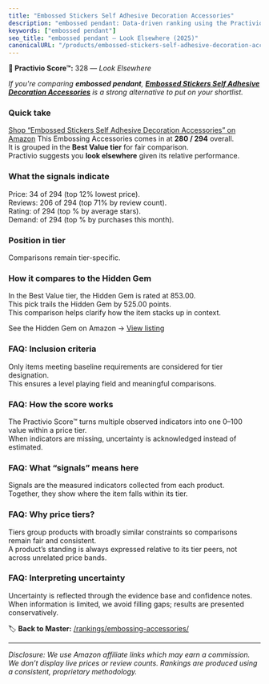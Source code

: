 ```yaml
---
title: "Embossed Stickers Self Adhesive Decoration Accessories"
description: "embossed pendant: Data-driven ranking using the Practivio Score™. Positioned by quality, value, demand, findability, momentum."
keywords: ["embossed pendant"]
seo_title: "embossed pendant — Look Elsewhere (2025)"
canonicalURL: "/products/embossed-stickers-self-adhesive-decoration-accessories-B0F8NTJWGY/"
---
```


**🚫 Practivio Score™:** 328 — _Look Elsewhere_


*If you're comparing **embossed pendant**, **[Embossed Stickers Self Adhesive Decoration Accessories](https://www.amazon.com/dp/B0F8NTJWGY?tag=practivio-20)** is a strong alternative to put on your shortlist.*
### Quick take
[Shop “Embossed Stickers Self Adhesive Decoration Accessories” on Amazon](https://www.amazon.com/dp/B0F8NTJWGY?tag=practivio-20)
This Embossing Accessories comes in at **280 / 294** overall.  
It is grouped in the **Best Value tier** for fair comparison.  
Practivio suggests you **look elsewhere** given its relative performance.

### What the signals indicate
Price: 34 of 294 (top 12% lowest price).  
Reviews: 206 of 294 (top 71% by review count).  
Rating:  of 294 (top % by average stars).  
Demand:  of 294 (top % by purchases this month).

### Position in tier
Comparisons remain tier-specific.

### How it compares to the Hidden Gem
In the Best Value tier, the Hidden Gem is rated at 853.00.  
This pick trails the Hidden Gem by 525.00 points.  
This comparison helps clarify how the item stacks up in context.  

See the Hidden Gem on Amazon → [View listing](https://www.amazon.com/dp/B09JYXR1PR?tag=practivio-20)

### FAQ: Inclusion criteria
Only items meeting baseline requirements are considered for tier designation.  
This ensures a level playing field and meaningful comparisons.

### FAQ: How the score works
The Practivio Score™ turns multiple observed indicators into one 0–100 value within a price tier.  
When indicators are missing, uncertainty is acknowledged instead of estimated.

### FAQ: What “signals” means here
Signals are the measured indicators collected from each product.  
Together, they show where the item falls within its tier.

### FAQ: Why price tiers?
Tiers group products with broadly similar constraints so comparisons remain fair and consistent.  
A product’s standing is always expressed relative to its tier peers, not across unrelated price bands.

### FAQ: Interpreting uncertainty
Uncertainty is reflected through the evidence base and confidence notes.  
When information is limited, we avoid filling gaps; results are presented conservatively.


🏷️ **Back to Master:** [/rankings/embossing-accessories/](/rankings/embossing-accessories/)

---
_Disclosure: We use Amazon affiliate links which may earn a commission. We don’t display live prices or review counts. Rankings are produced using a consistent, proprietary methodology._
